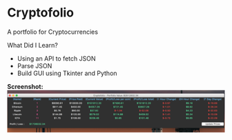 # Cryptofolio
A portfolio for Cryptocurrencies

What Did I Learn?

<ul shape = "circle">
<li> Using an API to fetch JSON</li>
<li> Parse JSON</li>
<li> Build GUI using Tkinter and Python</li>
</ul>

<b> Screenshot: </b> <br>
<img src = "screen.png">
